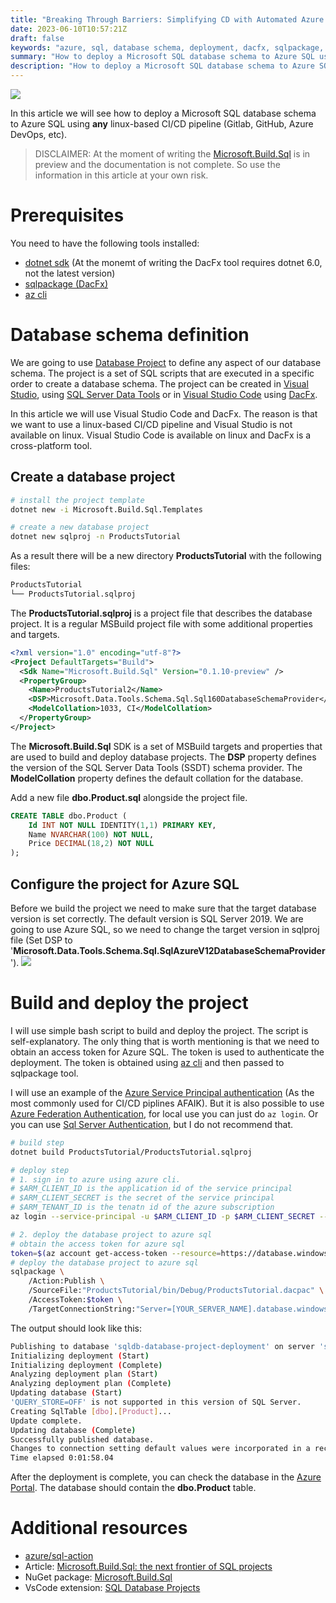 ```yaml
---
title: "Breaking Through Barriers: Simplifying CD with Automated Azure SQL Schema Changes!"
date: 2023-06-10T10:57:21Z
draft: false
keywords: "azure, sql, database schema, deployment, dacfx, sqlpackage, azuredevops, gitlab, github"
summary: "How to deploy a Microsoft SQL database schema to Azure SQL using any linux-based CI/CD pipeline (Gitlab, GitHub, Azure DevOps, etc)."
description: "How to deploy a Microsoft SQL database schema to Azure SQL using any linux-based CI/CD pipeline (Gitlab, GitHub, Azure DevOps, etc)."
---
```

![](/images/azure-sql-schema-deployment/azuredevops_heart_azuresql.png)

In this article we will see how to deploy a Microsoft SQL database schema to Azure SQL using **any** linux-based CI/CD pipeline (Gitlab, GitHub, Azure DevOps, etc).
> DISCLAIMER: At the moment of writing the [Microsoft.Build.Sql](https://www.nuget.org/packages/Microsoft.Build.Sql) is in preview and the documentation is not complete. So use the information in this article at your own risk.

# Prerequisites

You need to have the following tools installed:
- [dotnet sdk](https://dotnet.microsoft.com/download) (At the monemt of writing the DacFx tool requires dotnet 6.0, not the latest version)
- [sqlpackage (DacFx)](https://github.com/microsoft/DacFx)
- [az cli](https://docs.microsoft.com/en-us/cli/azure/install-azure-cli)

# Database schema definition

We are going to use [Database Project](https://learn.microsoft.com/en-us/previous-versions/sql/sql-server-data-tools/hh272702(v=vs.103)?redirectedfrom=MSDN) to define any aspect of our database schema. The project is a set of SQL scripts that are executed in a specific order to create a database schema. The project can be created in [Visual Studio](https://visualstudio.microsoft.com/), using [SQL Server Data Tools](https://docs.microsoft.com/en-us/sql/ssdt/download-sql-server-data-tools-ssdt?view=sql-server-ver15) or in [Visual Studio Code](https://code.visualstudio.com) using [DacFx](https://github.com/microsoft/DacFx).

In this article we will use Visual Studio Code and DacFx. The reason is that we want to use a linux-based CI/CD pipeline and Visual Studio is not available on linux. Visual Studio Code is available on linux and DacFx is a cross-platform tool.

## Create a database project

``` bash
# install the project template
dotnet new -i Microsoft.Build.Sql.Templates

# create a new database project
dotnet new sqlproj -n ProductsTutorial

```

As a result there will be a new directory **ProductsTutorial** with the following files:

``` bash
ProductsTutorial
└── ProductsTutorial.sqlproj
```

The **ProductsTutorial.sqlproj** is a project file that describes the database project. It is a regular MSBuild project file with some additional properties and targets.

``` xml
<?xml version="1.0" encoding="utf-8"?>
<Project DefaultTargets="Build">
  <Sdk Name="Microsoft.Build.Sql" Version="0.1.10-preview" />
  <PropertyGroup>
    <Name>ProductsTutorial2</Name>
    <DSP>Microsoft.Data.Tools.Schema.Sql.Sql160DatabaseSchemaProvider</DSP>
    <ModelCollation>1033, CI</ModelCollation>
  </PropertyGroup>
</Project>
```

The **Microsoft.Build.Sql** SDK is a set of MSBuild targets and properties that are used to build and deploy database projects. The **DSP** property defines the version of the SQL Server Data Tools (SSDT) schema provider. The **ModelCollation** property defines the default collation for the database.

Add a new file **dbo.Product.sql** alongside the project file.
    
``` sql
CREATE TABLE dbo.Product (
    Id INT NOT NULL IDENTITY(1,1) PRIMARY KEY,
    Name NVARCHAR(100) NOT NULL,
    Price DECIMAL(18,2) NOT NULL
);
```

## Configure the project for Azure SQL

Before we build the project we need to make sure that the target database version is set correctly. The default version is SQL Server 2019. We are going to use Azure SQL, so we need to change the target version in sqlproj file (Set DSP to '**Microsoft.Data.Tools.Schema.Sql.SqlAzureV12DatabaseSchemaProvider**').
![](/images/azure-sql-schema-deployment/Microsoft.Data.Tools.Schema.Sql.SqlAzureV12DatabaseSchemaProvider.png)

# Build and deploy the project
I will use simple bash script to build and deploy the project. The script is self-explanatory. The only thing that is worth mentioning is that we need to obtain an access token for Azure SQL. The token is used to authenticate the deployment. The token is obtained using [az cli](https://docs.microsoft.com/en-us/cli/azure/install-azure-cli) and then passed to sqlpackage tool.

I will use an example of the [Azure Service Principal authentication](https://docs.microsoft.com/en-us/azure/active-directory/develop/app-objects-and-service-principals) (As the most commonly used for CI/CD piplines AFAIK). But it is also possible to use [Azure Federation Authentication](https://learn.microsoft.com/en-us/azure/active-directory/hybrid/connect/whatis-fed), for local use you can just do `az login`. Or you can use [Sql Server Authentication](https://learn.microsoft.com/en-us/sql/relational-databases/security/choose-an-authentication-mode?view=sql-server-ver16#connecting-through-sql-server-authentication), but I do not recommend that.

``` bash
# build step 
dotnet build ProductsTutorial/ProductsTutorial.sqlproj

# deploy step
# 1. sign in to azure using azure cli.
# $ARM_CLIENT_ID is the application id of the service principal
# $ARM_CLIENT_SECRET is the secret of the service principal
# $ARM_TENANT_ID is the tenatn id of the azure subscription
az login --service-principal -u $ARM_CLIENT_ID -p $ARM_CLIENT_SECRET --tenant $ARM_TENANT_ID

# 2. deploy the database project to azure sql
# obtain the access token for azure sql
token=$(az account get-access-token --resource=https://database.windows.net/ --query accessToken --output tsv)
# deploy the database project to azure sql
sqlpackage \
    /Action:Publish \
    /SourceFile:"ProductsTutorial/bin/Debug/ProductsTutorial.dacpac" \
    /AccessToken:$token \
    /TargetConnectionString:"Server=[YOUR_SERVER_NAME].database.windows.net; Encrypt=True; Database=[YOUR_DATABASE_NAME];"
```
The output should look like this:
``` bash
Publishing to database 'sqldb-database-project-deployment' on server 'sql-database-project-deployment.database.windows.net'.
Initializing deployment (Start)
Initializing deployment (Complete)
Analyzing deployment plan (Start)
Analyzing deployment plan (Complete)
Updating database (Start)
'QUERY_STORE=OFF' is not supported in this version of SQL Server.
Creating SqlTable [dbo].[Product]...
Update complete.
Updating database (Complete)
Successfully published database.
Changes to connection setting default values were incorporated in a recent release.  More information is available at https://aka.ms/dacfx-connection
Time elapsed 0:01:58.04
```
After the deployment is complete, you can check the database in the [Azure Portal](https://portal.azure.com/). The database should contain the **dbo.Product** table.

# Additional resources
- [azure/sql-action](https://github.com/azure/sql-action)
- Article: [Microsoft.Build.Sql: the next frontier of SQL projects](https://techcommunity.microsoft.com/t5/azure-sql-blog/microsoft-build-sql-the-next-frontier-of-sql-projects/ba-p/3290628)
- NuGet package: [Microsoft.Build.Sql](https://www.nuget.org/packages/Microsoft.Build.Sql/)
- VsCode extension: [SQL Database Projects](https://marketplace.visualstudio.com/items?itemName=ms-mssql.sql-database-projects-vscode)